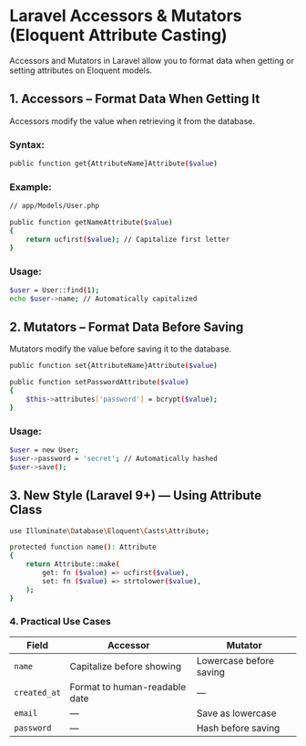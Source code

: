 

# Laravel Accessors & Mutators (Eloquent Attribute Casting)
Accessors and Mutators in Laravel allow you to format data when getting or setting attributes on Eloquent models.

## 1. Accessors – Format Data When Getting It
Accessors modify the value when retrieving it from the database.

###  Syntax:
```bash
public function get{AttributeName}Attribute($value)
```

### Example:
```bash
// app/Models/User.php

public function getNameAttribute($value)
{
    return ucfirst($value); // Capitalize first letter
}

```

### Usage:
```bash
$user = User::find(1);
echo $user->name; // Automatically capitalized

```

## 2. Mutators – Format Data Before Saving
Mutators modify the value before saving it to the database.

```bash
public function set{AttributeName}Attribute($value)

```

```bash
public function setPasswordAttribute($value)
{
    $this->attributes['password'] = bcrypt($value);
}

```

### Usage:
```bash
$user = new User;
$user->password = 'secret'; // Automatically hashed
$user->save();

```

## 3. New Style (Laravel 9+) — Using Attribute Class
```bash
use Illuminate\Database\Eloquent\Casts\Attribute;

protected function name(): Attribute
{
    return Attribute::make(
        get: fn ($value) => ucfirst($value),
        set: fn ($value) => strtolower($value),
    );
}

```

### 4. Practical Use Cases
| Field        | Accessor                      | Mutator                 |
| ------------ | ----------------------------- | ----------------------- |
| `name`       | Capitalize before showing     | Lowercase before saving |
| `created_at` | Format to human-readable date | —                       |
| `email`      | —                             | Save as lowercase       |
| `password`   | —                             | Hash before saving      |


